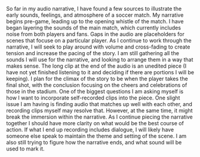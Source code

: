 So far in my audio narrative, I have found a few sources to illustrate the early sounds, feelings, and atmosphere of a soccer match. My narrative begins pre-game, leading up to the opening whistle of the match. I have began layering the sounds of the main match, which currently includes noise from both players and fans. Gaps in the audio are placeholders for scenes that focuse on a particular player. As I continue to work through the narrative, I will seek to play around with volume and cross-fading to create tension and increase the pacing of the story. I am still gathering all the sounds I will use for the narrative, and looking to arrange them in a way that makes sense. The long clip at the end of the audio is an unedited piece (I have not yet finished listening to it and deciding if there are portions I will be keeping). I plan for the climax of the story to be when the player takes the final shot, with the conclusion focusing on the cheers and celebrations of those in the stadium. One of the biggest questions I am asking myself is how I want to incorporate self-recorded clips into the piece. One slight issue I am having is finding audio that matches up well with each other, and recording clips myself may resolve that. However, at the same time, it might break the immersion within the narrative. As I continue piecing the narrative together I should have more clarity on what would be the best course of action. If what I end up recording includes dialogue, I will likely have someone else speak to maintain the theme and setting of the scene. I am also still trying to figure how the narrative ends, and what sound will be used to mark it. 